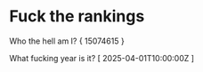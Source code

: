 # Fuck the rankings

Who the hell am I?
{ 15074615 }

What fucking year is it?
[ 2025-04-01T10:00:00Z ]
